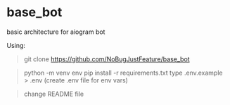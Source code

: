 # base_bot

basic architecture for aiogram bot

Using:

> git clone https://github.com/NoBugJustFeature/base_bot

> python -m venv env
> pip install -r requirements.txt
> type .env.example > .env (create .env file for env vars)

> change README file
